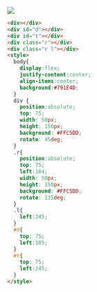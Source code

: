![](https://firebasestorage.googleapis.com/v0/b/cssbattleapp.appspot.com/o/user%2Fummd3POvEDfFyeFvVdOMG3OOrwE2%2Ftargets%2Ftarget_QMOAnD2.png?alt=media)

```HTML
<div></div>
<div id="d"></div>
<div id="t"></div>
<div class="r"></div>
<div class="r l"></div>
<style>
  body{
    display:flex;
    justify-content:center;
    align-items:center;
    background:#791E4D;
  }
  div {
    position:absolute;
    top: 75;
    width: 50px;
    height: 150px;
    background: #FFC5DD;
    rotate: 45deg;
  }
  .r{
    position:absolute;
    top: 75;
    left:104;
    width: 50px;
    height: 150px;
    background: #FFC5DD;
    rotate: 135deg;
  }
  .l{
    left:245;
  }
  #d{
    top: 75;
    left:105;
  }
  #t{
    top: 75;
    left:245;
  }
</style>
```
